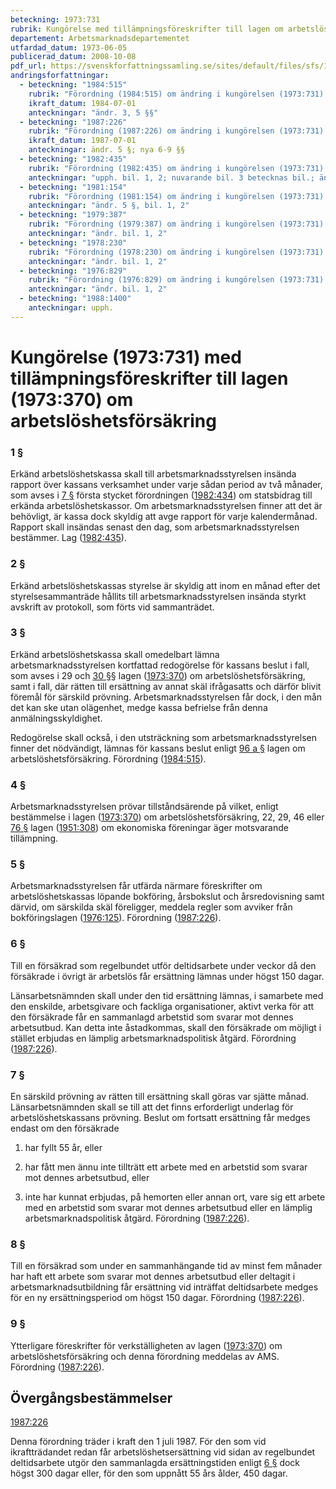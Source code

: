 ```yaml
---
beteckning: 1973:731
rubrik: Kungörelse med tillämpningsföreskrifter till lagen om arbetslöshetsförsäkring
departement: Arbetsmarknadsdepartementet
utfardad_datum: 1973-06-05
publicerad_datum: 2008-10-08
pdf_url: https://svenskforfattningssamling.se/sites/default/files/sfs/1973-06/SFS1973-731.pdf
andringsforfattningar:
  - beteckning: "1984:515"
    rubrik: "Förordning (1984:515) om ändring i kungörelsen (1973:731) med tillämpningsföreskrifter till lagen (1973:370) om arbetslöshetsförsäkring"
    ikraft_datum: 1984-07-01
    anteckningar: "ändr. 3, 5 §§"
  - beteckning: "1987:226"
    rubrik: "Förordning (1987:226) om ändring i kungörelsen (1973:731) med tillämpningsföreskrifter till lagen (1973:370) om arbetslöshetsförsäkring"
    ikraft_datum: 1987-07-01
    anteckningar: ändr. 5 §; nya 6-9 §§
  - beteckning: "1982:435"
    rubrik: "Förordning (1982:435) om ändring i kungörelsen (1973:731) med tillämpningsföreskrifter till lagen (1973:370) om arbetslöshetsförsäkring"
    anteckningar: "upph. bil. 1, 2; nuvarande bil. 3 betecknas bil.; ändr. 1 §"
  - beteckning: "1981:154"
    rubrik: "Förordning (1981:154) om ändring i kungörelsen (1973:731) med tillämpningsföreskrifter till lagen (1973:370) om arbetslöshetsförsäkring"
    anteckningar: "ändr. 5 §, bil. 1, 2"
  - beteckning: "1979:387"
    rubrik: "Förordning (1979:387) om ändring i kungörelsen (1973:731) med tillämpningsföreskrifter till lagen (1973:370) om arbetslöshetsförsäkring"
    anteckningar: "ändr. bil. 1, 2"
  - beteckning: "1978:230"
    rubrik: "Förordning (1978:230) om ändring i kungörelsen (1973:731) med tillämpningsföreskrifter till lagen (1973:370) om arbetslöshetsförsäkring"
    anteckningar: "ändr. bil. 1, 2"
  - beteckning: "1976:829"
    rubrik: "Förordning (1976:829) om ändring i kungörelsen (1973:731) med tillämpningsföreskrifter till lagen (1973:370) om arbetslöshetsförsäkring"
    anteckningar: "ändr. bil. 1, 2"
  - beteckning: "1988:1400"
    anteckningar: upph.
---
```


# Kungörelse (1973:731) med tillämpningsföreskrifter till lagen (1973:370) om arbetslöshetsförsäkring

### 1 §

Erkänd arbetslöshetskassa skall till arbetsmarknadsstyrelsen insända rapport över kassans verksamhet under varje sådan period av två månader, som avses i [7 §](#7) första stycket förordningen ([1982:434](https://selex.se/eli/sfs/1982/434)) om statsbidrag till erkända arbetslöshetskassor. Om arbetsmarknadsstyrelsen finner att det är behövligt, är kassa dock skyldig att avge rapport för varje kalendermånad. Rapport skall insändas senast den dag, som arbetsmarknadsstyrelsen bestämmer. Lag ([1982:435](https://selex.se/eli/sfs/1982/435)).

### 2 §

Erkänd arbetslöshetskassas styrelse är skyldig att inom en månad efter det styrelsesammanträde hållits till arbetsmarknadsstyrelsen insända styrkt avskrift av protokoll, som förts vid sammanträdet.

### 3 §

Erkänd arbetslöshetskassa skall omedelbart lämna arbetsmarknadsstyrelsen kortfattad redogörelse för kassans beslut i fall, som avses i 29 och [30 §](#30)§ lagen ([1973:370](https://selex.se/eli/sfs/1973/370)) om arbetslöshetsförsäkring, samt i fall, där rätten till ersättning av annat skäl ifrågasatts och därför blivit föremål för särskild prövning. Arbetsmarknadsstyrelsen får dock, i den mån det kan ske utan olägenhet, medge kassa befrielse från denna anmälningsskyldighet.

Redogörelse skall också, i den utsträckning som arbetsmarknadsstyrelsen finner det nödvändigt, lämnas för kassans beslut enligt [96 a §](#96a) lagen om arbetslöshetsförsäkring. Förordning ([1984:515](https://selex.se/eli/sfs/1984/515)).

### 4 §

Arbetsmarknadsstyrelsen prövar tillståndsärende på vilket, enligt bestämmelse i lagen ([1973:370](https://selex.se/eli/sfs/1973/370)) om arbetslöshetsförsäkring, 22, 29, 46 eller [76 §](#76) lagen ([1951:308](https://selex.se/eli/sfs/1951/308)) om ekonomiska föreningar äger motsvarande tillämpning.

### 5 §

Arbetsmarknadsstyrelsen får utfärda närmare föreskrifter om arbetslöshetskassas löpande bokföring, årsbokslut och årsredovisning samt därvid, om särskilda skäl föreligger, meddela regler som avviker från bokföringslagen ([1976:125](https://selex.se/eli/sfs/1976/125)). Förordning ([1987:226](https://selex.se/eli/sfs/1987/226)).

### 6 §

Till en försäkrad som regelbundet utför deltidsarbete under veckor då den försäkrade i övrigt är arbetslös får ersättning lämnas under högst 150 dagar.

Länsarbetsnämnden skall under den tid ersättning lämnas, i samarbete med den enskilde, arbetsgivare och fackliga organisationer, aktivt verka för att den försäkrade får en sammanlagd arbetstid som svarar mot dennes arbetsutbud. Kan detta inte åstadkommas, skall den försäkrade om möjligt i stället erbjudas en lämplig arbetsmarknadspolitisk åtgärd. Förordning ([1987:226](https://selex.se/eli/sfs/1987/226)).

### 7 §

En särskild prövning av rätten till ersättning skall göras var sjätte månad. Länsarbetsnämnden skall se till att det finns erforderligt underlag för arbetslöshetskassans prövning. Beslut om fortsatt ersättning får medges endast om den försäkrade

1. har fyllt 55 år, eller

2. har fått men ännu inte tillträtt ett arbete med en arbetstid som svarar mot dennes arbetsutbud, eller

3. inte har kunnat erbjudas, på hemorten eller annan ort, vare sig ett arbete med en arbetstid som svarar mot dennes arbetsutbud eller en lämplig arbetsmarknadspolitisk åtgärd. Förordning ([1987:226](https://selex.se/eli/sfs/1987/226)).

### 8 §

Till en försäkrad som under en sammanhängande tid av minst fem månader har haft ett arbete som svarar mot dennes arbetsutbud eller deltagit i arbetsmarknadsutbildning får ersättning vid inträffat deltidsarbete medges för en ny ersättningsperiod om högst 150 dagar. Förordning ([1987:226](https://selex.se/eli/sfs/1987/226)).

### 9 §

Ytterligare föreskrifter för verkställigheten av lagen ([1973:370](https://selex.se/eli/sfs/1973/370)) om arbetslöshetsförsäkring och denna förordning meddelas av AMS. Förordning ([1987:226](https://selex.se/eli/sfs/1987/226)).

## Övergångsbestämmelser

[1987:226](https://selex.se/eli/sfs/1987/226)

Denna förordning träder i kraft den 1 juli 1987. För den som vid ikraftträdandet redan får arbetslöshetsersättning vid sidan av regelbundet deltidsarbete utgör den sammanlagda ersättningstiden enligt [6 §](#6) dock högst 300 dagar eller, för den som uppnått 55 års ålder, 450 dagar.